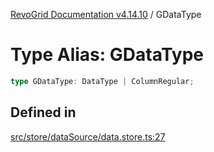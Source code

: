 [RevoGrid Documentation v4.14.10](README.md) / GDataType

# Type Alias: GDataType

```ts
type GDataType: DataType | ColumnRegular;
```

## Defined in

[src/store/dataSource/data.store.ts:27](https://github.com/revolist/revogrid/blob/f8d663f4e4ad146b94baf570f65efe48aaaeae09/src/store/dataSource/data.store.ts#L27)
